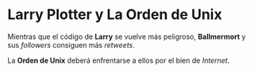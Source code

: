 # Larry Plotter y La Orden de Unix

Mientras que el código de **Larry** se vuelve más peligroso,
**Ballmermort** y sus *followers* consiguen más *retweets*.

La **Orden de Unix** deberá enfrentarse a ellos por el bien de *Internet*.
